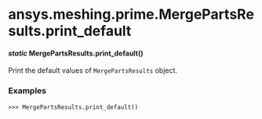 <a id="ansys-meshing-prime-mergepartsresults-print-default"></a>

# ansys.meshing.prime.MergePartsResults.print_default

<a id="ansys.meshing.prime.MergePartsResults.print_default"></a>

#### *static* MergePartsResults.print_default()

Print the default values of `MergePartsResults` object.

### Examples

```pycon
>>> MergePartsResults.print_default()
```

<!-- !! processed by numpydoc !! -->
